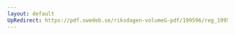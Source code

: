 ```yaml
---
layout: default
UpRedirect: https://pdf.swedeb.se/riksdagen-volumeG-pdf/199596/reg_199596/reg_199596_0263.pdf
---
```

